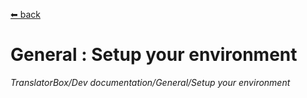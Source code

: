 [⬅ back](../../README.md)

# General : Setup your environment
*TranslatorBox/Dev documentation/General/Setup your environment*